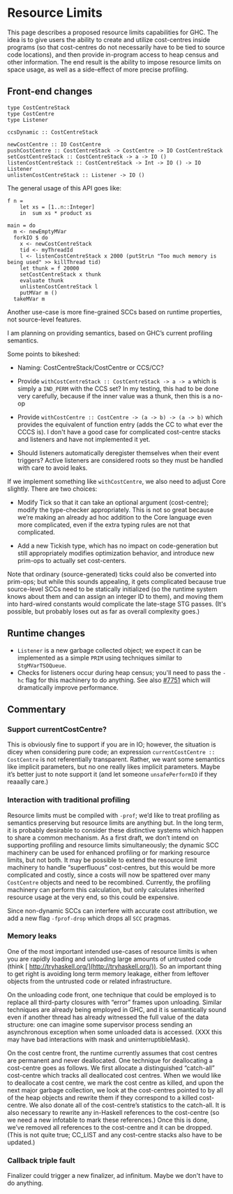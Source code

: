 # Resource Limits



This page describes a proposed resource limits capabilities for GHC. The idea is to give users the ability to create and utilize cost-centres inside programs (so that cost-centres do not necessarily have to be tied to source code locations), and then provide in-program access to heap census and other information. The end result is the ability to impose resource limits on space usage, as well as a side-effect of more precise profiling.


## Front-end changes


```wiki
type CostCentreStack
type CostCentre
type Listener

ccsDynamic :: CostCentreStack

newCostCentre :: IO CostCentre
pushCostCentre :: CostCentreStack -> CostCentre -> IO CostCentreStack
setCostCentreStack :: CostCentreStack -> a -> IO ()
listenCostCentreStack :: CostCentreStack -> Int -> IO () -> IO Listener
unlistenCostCentreStack :: Listener -> IO ()
```


The general usage of this API goes like:


```wiki
f n =
    let xs = [1..n::Integer]
    in  sum xs * product xs

main = do
  m <- newEmptyMVar
  forkIO $ do
    x <- newCostCentreStack
    tid <- myThreadId
    l <- listenCostCentreStack x 2000 (putStrLn "Too much memory is being used" >> killThread tid)
    let thunk = f 20000
    setCostCentreStack x thunk
    evaluate thunk
    unlistenCostCentreStack l
    putMVar m ()
  takeMVar m
```


Another use-case is more fine-grained SCCs based on runtime properties, not source-level features.



I am planning on providing semantics, based on GHC’s current profiling semantics.



Some points to bikeshed:


- Naming: CostCentreStack/CostCentre or CCS/CC?

- Provide `withCostCentreStack :: CostCentreStack -> a -> a` which is simply a `IND_PERM` with the CCS set? In my testing, this had to be done very carefully, because if the inner value was a thunk, then this is a no-op

- Provide `withCostCentre :: CostCentre -> (a -> b) -> (a -> b)` which provides the equivalent of function entry (adds the CC to what ever the CCCS is). I don't have a good case for complicated cost-centre stacks and listeners and have not implemented it yet.

- Should listeners automatically deregister themselves when their event triggers? Active listeners are considered roots so they must be handled with care to avoid leaks.


If we implement something like `withCostCentre`, we also need to adjust Core slightly. There are two choices:


- Modify Tick so that it can take an optional argument (cost-centre); modify the type-checker appropriately. This is not so great because we’re making an already ad hoc addition to the Core language even more complicated, even if the extra typing rules are not that complicated.

- Add a new Tickish type, which has no impact on code-generation but still appropriately modifies optimization behavior, and introduce new prim-ops to actually set cost-centers.


Note that ordinary (source-generated) ticks could also be converted into prim-ops; but while this sounds appealing, it gets complicated because true source-level SCCs need to be statically initialized (so the runtime system knows about them and can assign an integer ID to them), and moving them into hard-wired constants would complicate the late-stage STG passes. (It's possible, but probably loses out as far as overall complexity goes.)


## Runtime changes


- `Listener` is a new garbage collected object; we expect it can be implemented as a simple `PRIM` using techniques similar to `StgMVarTSOQueue`.
- Checks for listeners occur during heap census; you'll need to pass the `-hc` flag for this machinery to do anything. See also [\#7751](https://gitlab.staging.haskell.org/ghc/ghc/issues/7751) which will dramatically improve performance.

## Commentary


### Support currentCostCentre?



This is obviously fine to support if you are in IO; however, the situation is dicey when considering pure code; an expression `currentCostCentre :: CostCentre` is not referentially transparent. Rather, we want some semantics like implicit parameters, but no one really likes implicit parameters. Maybe it’s better just to note support it (and let someone `unsafePerformIO` if they reaaally  care.)


### Interaction with traditional profiling



Resource limits must be compiled with `-prof`; we’d like to treat profiling as semantics preserving but resource limits are anything but.  In the long term, it is probably desirable to consider these distinctive systems which happen to share a common mechanism. As a first draft, we don’t intend on supporting profiling and resource limits simultaneously; the dynamic SCC machinery can be used for enhanced profiling or for marking resource limits, but not both. It may be possible to extend the resource limit machinery to handle “superfluous” cost-centres, but this would be more complicated and costly, since a costs will now be spattered over many `CostCentre` objects and need to be recombined. Currently, the profiling machinery can perform this calculation, but only calculates inherited resource usage at the very end, so this could be expensive.



Since non-dynamic SCCs can interfere with accurate cost attribution, we add a new flag `-fprof-drop` which drops all `SCC` pragmas.


### Memory leaks



One of the most important intended use-cases of resource limits is when you are rapidly loading and unloading large amounts of untrusted code (think [
http://tryhaskell.org/](http://tryhaskell.org/)). So an important thing to get right is avoiding long term memory leakage, either from leftover objects from the untrusted code or related infrastructure.



On the unloading code front, one technique that could be employed is to replace all third-party closures with “error” frames upon unloading. Similar techniques are already being employed in GHC, and it is semantically sound even if another thread has already witnessed the full value of the data structure: one can imagine some supervisor process sending an asynchronous exception when some unloaded data is accessed. (XXX this may have bad interactions with mask and uninterruptibleMask).



On the cost centre front, the runtime currently assumes that cost centres are permanent and never deallocated. One technique for deallocating a cost-centre goes as follows. We first allocate a distinguished “catch-all” cost-centre which tracks all deallocated cost centres. When we would like to deallocate a cost centre, we mark the cost centre as killed, and upon the next major garbage collection, we look at the cost-centres pointed to by all of the heap objects and rewrite them if they correspond to a killed cost-centre.  We also donate all of the cost-centre’s statistics to the catch-all.  It is also necessary to rewrite any in-Haskell references to the cost-centre (so we need a new infotable to mark these references.)  Once this is done, we’ve removed all references to the cost-centre and it can be dropped.  (This is not quite true; CC\_LIST and any cost-centre stacks also have to be updated.)


### Callback triple fault



Finalizer could trigger a new finalizer, ad infinitum. Maybe we don't have to do anything.


